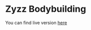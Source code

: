 # Zyzz Bodybuilding
You can find live version [here](https://www.deimantasb.com/projects/zyzz-bodybuilding/preview/)
